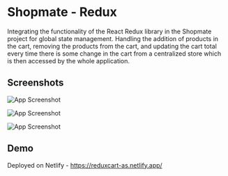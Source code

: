 # Shopmate - Redux

Integrating the functionality of the React Redux library in the Shopmate project for global state management. Handling the addition of products in the cart, removing the products from the cart, and updating the cart total every time there is some change in the cart from a centralized store which is then accessed by the whole application.

## Screenshots

![App Screenshot](https://github.com/AbhishekSadhwani/Project-Readme-Resources/blob/main/Shopmate-Redux/Screenshot%202024-08-01%20171818.png)

![App Screenshot](https://github.com/AbhishekSadhwani/Project-Readme-Resources/blob/main/Shopmate-Redux/Screenshot%202024-08-01%20171829.png)

![App Screenshot](https://github.com/AbhishekSadhwani/Project-Readme-Resources/blob/main/Shopmate-Redux/Screenshot%202024-08-01%20171839.png)


## Demo

Deployed on Netlify - https://reduxcart-as.netlify.app/
